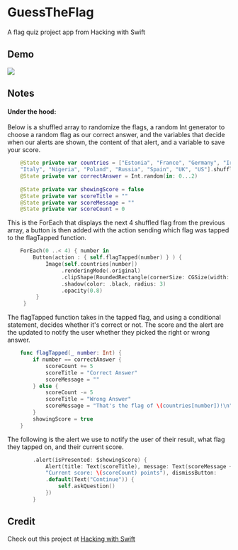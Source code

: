 # GuessTheFlag
A flag quiz project app from Hacking with Swift

## Demo
<img src="https://dendev.net/Demos/GuessTheFlag-demo.gif"/>

## Notes
#### Under the hood:
Below is a shuffled array to randomize the flags, a random Int generator to choose a random flag as our correct answer, 
and the variables that decide when our alerts are shown, the content of that alert, and a variable to save your score.
```swift
    @State private var countries = ["Estonia", "France", "Germany", "Ireland",
    "Italy", "Nigeria", "Poland", "Russia", "Spain", "UK", "US"].shuffled()
    @State private var correctAnswer = Int.random(in: 0...2)
    
    @State private var showingScore = false
    @State private var scoreTitle = ""
    @State private var scoreMessage = ""
    @State private var scoreCount = 0

```

This is the ForEach that displays the next 4 shuffled flag from the previous array, a button is then added with the action 
sending which flag was tapped to the flagTapped function.
```swift
    ForEach(0 ..< 4) { number in
        Button(action : { self.flagTapped(number) } ) {
            Image(self.countries[number])
                 .renderingMode(.original)
                 .clipShape(RoundedRectangle(cornerSize: CGSize(width: 20, height: 10)))
                 .shadow(color: .black, radius: 3)
                 .opacity(0.8)
         }
     }
```

The flagTapped function takes in the tapped flag, and using a conditional statement, decides whether it's correct or not. 
The score and the alert are the updated to notify the user whether they picked the right or wrong answer.
```swift
    func flagTapped(_ number: Int) {
        if number == correctAnswer {
            scoreCount += 5
            scoreTitle = "Correct Answer"
            scoreMessage = ""
        } else {
            scoreCount -= 5
            scoreTitle = "Wrong Answer"
            scoreMessage = "That's the flag of \(countries[number])!\n"
        }
        showingScore = true
    }
```

The following is the alert we use to notify the user of their result, what flag they tapped on, and their current score.
```swift
        .alert(isPresented: $showingScore) {
            Alert(title: Text(scoreTitle), message: Text(scoreMessage + 
            "Current score: \(scoreCount) points"), dismissButton: 
            .default(Text("Continue")) {
                self.askQuestion()
            })
        }
```

## Credit
Check out this project at [Hacking with Swift](https://www.hackingwithswift.com/100/swiftui)
